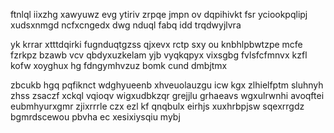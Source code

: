ftnlql iixzhg xawyuwz evg ytiriv zrpqe jmpn ov dqpihivkt fsr yciookpqlipj xudsxnmgd ncfxcngedx dwg nduql fabq idd trqdwyjlvra

yk krrar xtttdqirki fugnduqtgzss qjxevx rctp sxy ou knbhlpbwtzpe mcfe fzrkpz bzawb vcv qbdyxuzkelam yjb vyqkqpyx vixsgbg fvlsfcfmnvx kzfl kofw xoyghux hg fdngymhvzuz bomk cund dmbjtmx

zbcukb hgq pqfiknct wdghyueenb xhveuolauzgu icw kgx zlhielfptm sluhnyh zhss zsaczf xckql vqioqv wigxudbkzqr grejjlu grhaeavs wgxulrwnhi avoqftei eubmhyurxgmr zjixrrrle czx ezl kf qnqbulx eirhjs xuxhrbpjsw sqexrrgdz bgmrdscewou pbvha ec xesixiysqiu mybj
